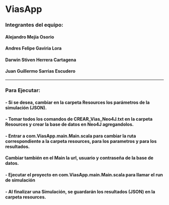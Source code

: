 # ViasApp

### Integrantes del equipo:

#### Alejandro Mejía Osorio
#### Andres Felipe Gaviria Lora
#### Darwin Stiven Herrera Cartagena
#### Juan Guillermo Sarrias Escudero

_________________________________________________________________
### Para Ejecutar: 
#### - Si se desea, cambiar en la carpeta Resources los parámetros de la simulación (JSON).
#### - Tomar todos los comandos de CREAR_Vias_Neo4J.txt en la carpeta Resources y crear la base de datos en Neo4J agregandolos.
#### - Entrar a com.ViasApp.main.Main.scala para cambiar la ruta correspondiente a la carpeta resources, para los parametros y  para los resultados. 
#### Cambiar también en el Main la url, usuario y contraseña de la base de datos.
#### - Ejecutar el proyecto en com.ViasApp.main.Main.scala para llamar el run de simulación
#### - Al finalizar una Simulación, se guardarán los resultados (JSON) en la carpeta resources.
